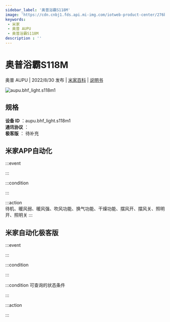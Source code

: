 ```yaml
---
sidebar_label: '奥普浴霸S118M'
image: 'https://cdn.cnbj1.fds.api.mi-img.com/iotweb-product-center/276bc1227ea6b4d4800b55c8c697ac70_1660372825103.png?GalaxyAccessKeyId=AKVGLQWBOVIRQ3XLEW&Expires=9223372036854775807&Signature=zB5QzVDrAgGdhSFI+M7ARODcQYo='
keywords: 
 - 米家
 - 奥普 AUPU
 - 奥普浴霸S118M
description : ''
---
```

# 奥普浴霸S118M

奥普 AUPU | 2022/8/30 发布 | [米家百科](https://home.mi.com/webapp/content/baike/product/index.html?model=aupu.bhf_light.s118m1) | [说明书](https://home.mi.com/views/introduction.html?model=aupu.bhf_light.s118m1&region=cn)

![aupu.bhf_light.s118m1](https://cdn.cnbj1.fds.api.mi-img.com/iotweb-product-center/276bc1227ea6b4d4800b55c8c697ac70_1660372825103.png?GalaxyAccessKeyId=AKVGLQWBOVIRQ3XLEW&Expires=9223372036854775807&Signature=zB5QzVDrAgGdhSFI+M7ARODcQYo=)

## 规格  
> 
**设备 ID** ：aupu.bhf_light.s118m1  
**通讯协议** ：  
**极客版**  ： 待补充 


## 米家APP自动化  

:::event  

:::

:::condition  

:::

:::action   
待机、暖风弱、暖风强、吹风功能、换气功能、干燥功能、摆风开、摆风关、照明开、照明关
:::

## 米家自动化极客版  

:::event  

:::

:::condition  

:::

:::condition 可查询的状态条件  

:::

:::action  

:::

        

